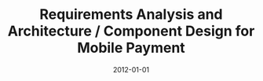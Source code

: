 ---
abstract: ''
authors:
- Philipp Kügler
date: '2012-01-01'
featured: false
links:
- name: Publik
  url: https://publik.tuwien.ac.at/showentry.php?ID=215615&lang=1
publication_types:
- '7'
publishDate: '2012-01-01'
title: Requirements Analysis and Architecture / Component Design for Mobile Payment
url_pdf: ''
---